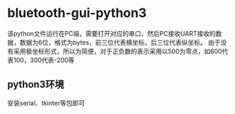 # bluetooth-gui-python3
该python文件运行在PC端，需要打开对应的串口，然后PC接收UART接收的数据，数据为6位，格式为bytes，前三位代表横坐标，后三位代表纵坐标。
由于没有采用极坐标形式，所以为简便，对于正负数的表示采用以500为零点，如600代表100，300代表-200等
## python3环境
安装serial、tkinter等包即可
